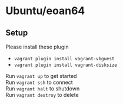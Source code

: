 # Ubuntu/eoan64

## Setup
Please install these plugin<br>
* `vagrant plugin install vagrant-vbguest`
* `vagrant plugin install vagrant-disksize`

Run `vagrant up` to get started<br>
Run `vagrant ssh` to connect<br>
Run `vagrant halt` to shutdown<br>
Run `vagrant destroy` to delete